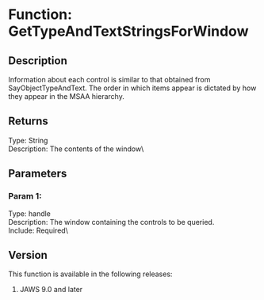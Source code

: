 # Function: GetTypeAndTextStringsForWindow

## Description

Information about each control is similar to that obtained from
SayObjectTypeAndText. The order in which items appear is dictated by how
they appear in the MSAA hierarchy.

## Returns

Type: String\
Description: The contents of the window\

## Parameters

### Param 1:

Type: handle\
Description: The window containing the controls to be queried.\
Include: Required\

## Version

This function is available in the following releases:

1.  JAWS 9.0 and later
